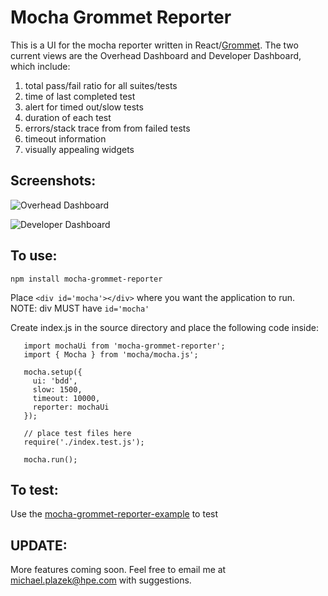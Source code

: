 # Mocha Grommet Reporter

This is a UI for the mocha reporter written in React/[Grommet](https://grommet.github.io/). The two current views are the Overhead Dashboard and Developer Dashboard, which include: <br />
1. total pass/fail ratio for all suites/tests
1. time of last completed test
1. alert for timed out/slow tests <br />
1. duration of each test
1. errors/stack trace from from failed tests
1. timeout information
1. visually appealing widgets

## Screenshots:

![Overhead Dashboard](https://github.com/michaelplazek/mocha-grommet-reporter/blob/master/images/dashview.PNG)

![Developer Dashboard](https://github.com/michaelplazek/mocha-grommet-reporter/blob/master/images/devview.PNG)

## To use:

`npm install mocha-grommet-reporter`

Place `<div id='mocha'></div>` where you want the application to run. <br />NOTE: div MUST have `id='mocha'`

Create index.js in the source directory and place the following code inside:

```
   import mochaUi from 'mocha-grommet-reporter';
   import { Mocha } from 'mocha/mocha.js';

   mocha.setup({
     ui: 'bdd',
     slow: 1500,
     timeout: 10000,
     reporter: mochaUi
   });

   // place test files here
   require('./index.test.js');

   mocha.run();
```

## To test:

Use the [mocha-grommet-reporter-example](https://github.com/michaelplazek/mocha-grommet-reporter-example.git) to test

## UPDATE:

More features coming soon. Feel free to email me at michael.plazek@hpe.com with suggestions.
